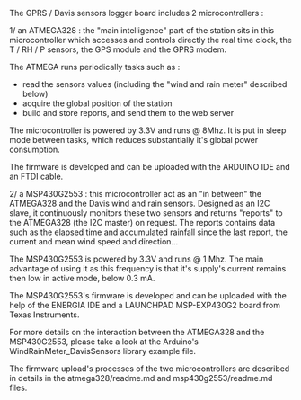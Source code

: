 
The GPRS / Davis sensors logger board includes 2 microcontrollers :


1/ an ATMEGA328 : the "main intelligence" part of the station sits in this microcontroller which accesses 
  and controls directly the real time clock, the T / RH / P sensors, the GPS module and the GPRS modem. 
  
  The ATMEGA runs periodically tasks such as :
  
  - read the sensors values (including the "wind and rain meter" described below)
  - acquire the global position of the station
  - build and store reports, and send them to the web server
  
  The microcontroller is powered by 3.3V and runs @ 8Mhz. It is put in sleep mode between tasks, which 
  reduces substantially it's global power consumption.
  
  The firmware is developed and can be uploaded with the ARDUINO IDE and an FTDI cable.
  
  
2/ a MSP430G2553 : this microcontroller act as an "in between" the ATMEGA328 and the Davis wind and rain
  sensors.  Designed as an I2C slave, it continuously monitors these two sensors and returns "reports"
  to the ATMEGA328 (the I2C master) on request. The reports contains data such as the elapsed time and
  accumulated rainfall since the last report, the current and mean wind speed and direction...
 
  The MSP430G2553 is powered by 3.3V and runs @ 1 Mhz. The main advantage of using it as this frequency 
  is that it's supply's current remains then low in active mode, below 0.3 mA.
  
  The MSP430G2553's firmware is developed and can be uploaded with the help of the ENERGIA IDE and a
  LAUNCHPAD MSP-EXP430G2 board from Texas Instruments.
  
  For more details on the interaction between the ATMEGA328 and the MSP430G2553, please take a look
  at the Arduino's WindRainMeter_DavisSensors library example file.
  
  
The firmware upload's processes of the two microcontrollers are described in details in the 
atmega328/readme.md and msp430g2553/readme.md files.
  
  
  
  
  
  